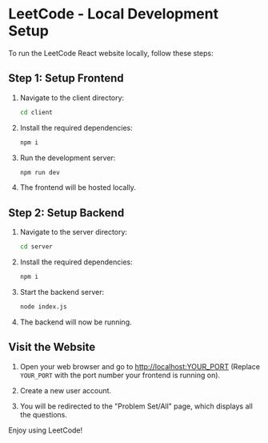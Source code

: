 # LeetCode - Local Development Setup

To run the LeetCode React website locally, follow these steps:

## Step 1: Setup Frontend

1. Navigate to the client directory:
   ```bash
   cd client
   ```

2. Install the required dependencies:
   ```bash
   npm i
   ```

3. Run the development server:
   ```bash
   npm run dev
   ```

4. The frontend will be hosted locally.

## Step 2: Setup Backend

1. Navigate to the server directory:
   ```bash
   cd server
   ```

2. Install the required dependencies:
   ```bash
   npm i
   ```

3. Start the backend server:
   ```bash
   node index.js
   ```

4. The backend will now be running.

## Visit the Website

1. Open your web browser and go to [http://localhost:YOUR_PORT](http://localhost:YOUR_PORT) (Replace `YOUR_PORT` with the port number your frontend is running on).

2. Create a new user account.

3. You will be redirected to the "Problem Set/All" page, which displays all the questions.

Enjoy using LeetCode!
